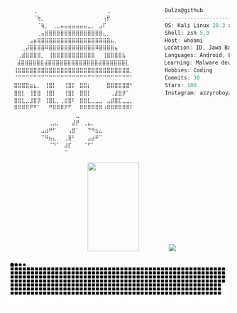 
```csharp
⠀⠀⠀⠀⠀⠀⠀⢀⠀⠀⠀⠀⠀⠀⠀⠀⠀⠀⠀⠀⠀⠀⠀⠀⠀⠀⢀⠀⠀⠀⠀⠀⠀⠀⠀⠀⠀     Dulzx@github
⠀⠀⠀⠀⠀⠀⠀⠈⢷⡀⠀⠀⠀⠀⠀⠀⠀⠀⠀⠀⠀⠀⠀⠀⠀⢠⡟⠀⠀⠀⠀⠀⠀⠀⠀⠀⠀     -------------------------
⠀⠀⠀⠀⠀⠀⠀⠀⠈⢷⡀⠀⢀⣀⣤⣤⣤⣤⣤⣤⣤⣀⡀⠀⣠⠏⠀⠀⠀⠀⠀⠀⠀⠀⠀⠀⠀     OS: Kali Linux 20.3 x86_64
⠀⠀⠀⠀⠀⠀⠀⠀⢀⣤⣿⣿⣿⣿⣿⣿⣿⣿⣿⣿⣿⣿⣿⣿⣿⣄⡀⠀⠀⠀⠀⠀⠀⠀⠀⠀⠀     Shell: zsh 5.9
⠀⠀⠀⠀⠀⠀⣠⣶⣿⣿⣿⣿⣿⣿⣿⣿⣿⣿⣿⣿⣿⣿⣿⣿⣿⣿⣿⣦⡀⠀⠀⠀⠀⠀⠀⠀⠀     Host: whoami
⠀⠀⠀⠀⢀⣼⣿⣿⣿⣿⠿⣿⣿⣿⣿⣿⣿⣿⣿⣿⣿⣿⣿⠿⣿⣿⣿⣿⣦⠀⠀⠀⠀⠀⠀⠀      Location: ID, Jawa Barat
⠀⠀⠀⢀⣾⣿⣿⣿⣿⡀⠀⢸⣿⣿⣿⣿⣿⣿⣿⣿⣿⣿⣿⠀⠀⢸⣿⣿⣿⣿⣧⠀⠀⠀⠀⠀⠀     Languages: Android, Linux, Bash, Php, Html/css, 
⠀⠀ ⣾⣿⣿⣿⣿⣿⣿⣾⣿⣿⣿⣿⣿⣿⣿⣿⣿⣿⣿⣿⣿⣾⣿⣿⣿⣿⣿⣿⣇⠀⠀⠀⠀⠀     Learning: Malware devmnt, Exploit devmnt, Code Obfuscation,
⠀⠀⢸⣿⣿⣿⣿⣿⣿⣿⣿⣿⣿⣿⣿⣿⣿⣿⣿⣿⣿⣿⣿⣿⣿⣿⣿⣿⣿⣿⣿⣿⡀⠀⠀⠀⠀     Hobbies: Coding
⠀⠀⠈⠉⠉⠉⠉⠉⠉⠉⠉⠉⠉⠉⠉⠉⠉⠉⠉⠉⠉⠉⠉⠉⠉⠉⠉⠉⠉⠉⠉⠉⠁⠀⠀⠀⠀     Commits: 30
⠀⠀⣿⣿⣿⣿⣶⣦⡀⠀⢸⣿⡇⠀⠀⢸⣿⡇⠀⣿⣿⡆⠀⠀⠀⠀⣿⣿⣿⣿⣿⣿⠃⠀⠀⠀⠀     Stars: 100
⠀⠀⣿⣿⡇⠀⢸⣿⣿⠀⢸⣿⡇⠀⠀⢸⣿⡇⠀⣿⣿⡇⠀⠀⠀⠀⠀⢀⣼⣿⡿⠁⠀⠀⠀⠀⠀     Instagram: azzyroboyz
⠀⠀⣿⣿⣇⣀⣸⣿⡿⠀⢸⣿⣇⡀⢀⣾⣿⠇⠀⣿⣿⣇⣀⣀⣀⠀⣠⣾⣿⣏⣀⣀⡀⠀⠀⠀⠀     
⠀⠀⠿⠿⠿⠿⠟⠛⠁⠀⠀⠛⠿⠿⠿⠟⠋⠀⠀⠿⠿⠿⠿⠿⠿⠰⠿⠿⠿⠿⠿⠿⠇⠀⠀⠀⠀     
⠀⠀⠀⠀⠀⠀⠀⠀⠀⠀⠀⠀⠀⠀⠀⠀⠀⠀⣀⠀⠀⠀⠀⠀⠀⠀⠀⠀⠀⠀⠀⠀⠀⠀⠀⠀⠀     
⠀⠀⠀⠀⠀⠀⠀⠀⠀⠀⠀⢀⣠⡀⠀⠀⠀⣼⡟⠀⢀⣄⡀⠀⠀⠀⠀⠀⠀⠀⠀⠀⠀⠀⠀⠀⠀     
⠀⠀⠀⠀⠀⠀⠀⠀⠀⣠⣴⠟⠋⠀⠀⠀⢠⣿⠁⠀⠀⠙⠻⣦⣄⠀⠀⠀⠀⠀⠀⠀⠀⠀⠀⠀⠀     
⠀⠀⠀⠀⠀⠀⠀⠀⠀⠉⠻⣦⣄⠀⠀⢀⣿⠃⠀⠀⠀⣠⣴⠟⠉⠀⠀⠀⠀⠀⠀⠀⠀⠀⠀⠀⠀     
⠀⠀⠀⠀⠀⠀⠀⠀⠀⠀⠀⠈⠙⠁⠀⣼⡏⠀⠀⠀⠈⠋⠁⠀⠀⠀⠀⠀⠀⠀⠀⠀⠀⠀⠀⠀⠀     
⠀⠀⠀⠀⠀⠀⠀⠀⠀⠀⠀⠀⠀⠀⠀⠉⠀⠀⠀⠀⠀⠀⠀⠀⠀⠀⠀⠀⠀⠀⠀⠀⠀⠀⠀⠀⠀     

```
<p align="center">
  <img src="https://gh-readme-profile.vercel.app/api?username=Dulzx&theme=monochrome-dark-gradient&border_width=0&bg_color=141b23" width="48%" style="height: 200px;">
  <img src="https://github-readme-stats.vercel.app/api/top-langs/?username=Dulzx&langs_count=6&theme=gruvbox&layout=compact&hide_border=true&bg_color=141b23" width="48%">
</p>


<!-- Snake animation -->
<p align="center">
  <img src="https://github.com/Dulzx/Dulzx/blob/output/github-snake-dark.svg" alt="Snake animation" />
</p>
